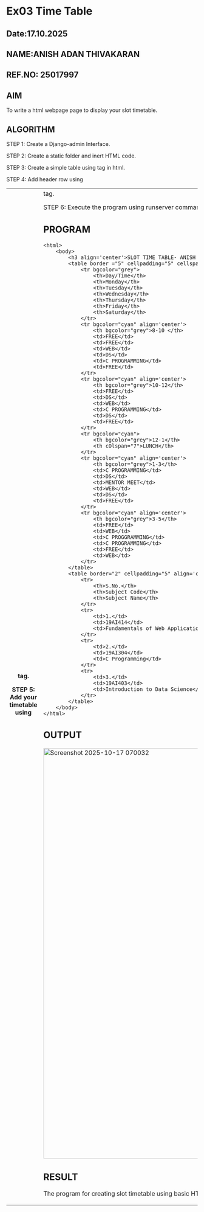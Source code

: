 # Ex03 Time Table
## Date:17.10.2025
## NAME:ANISH ADAN THIVAKARAN
## REF.NO: 25017997

## AIM
To write a html webpage page to display your slot timetable.

## ALGORITHM
STEP 1: Create a Django-admin Interface.

STEP 2: Create a static folder and inert HTML code.

STEP 3: Create a simple table using <table> tag in html.

STEP 4: Add header row using <th> tag.

STEP 5: Add your timetable using <td> tag.

STEP 6: Execute the program using runserver command.


## PROGRAM

```
<html>
    <body>
        <h3 align='center'>SLOT TIME TABLE- ANISH ADAN THIVAKARAN (25017997)</h3>
        <table border ="5" cellpadding="5" cellspacing="5" align='center'>
            <tr bgcolor="grey">
                <th>Day/Time</th>
                <th>Monday</th>
                <th>Tuesday</th>
                <th>Wednesday</th>
                <th>Thursday</th>
                <th>Friday</th>
                <th>Saturday</th>
            </tr>
            <tr bgcolor="cyan" align='center'>
                <th bgcolor="grey">8-10 </th>
                <td>FREE</td>
                <td>FREE</td>
                <td>WEB</td>
                <td>DS</td>
                <td>C PROGRAMMING</td>
                <td>FREE</td>
            </tr>
            <tr bgcolor="cyan" align='center'>
                <th bgcolor="grey">10-12</th>
                <td>FREE</td>
                <td>DS</td>
                <td>WEB</td>
                <td>C PROGRAMMING</td>
                <td>DS</td>
                <td>FREE</td>
            </tr>
            <tr bgcolor="cyan">
                <th bgcolor="grey">12-1</th>
                <th cOlspan="7">LUNCH</th>
            </tr>
            <tr bgcolor="cyan" align='center'>
                <th bgcolor="grey">1-3</th>
                <td>C PROGRAMMING</td>
                <td>DS</td>
                <td>MENTOR MEET</td>
                <td>WEB</td>
                <td>DS</td>
                <td>FREE</td>
            </tr>
            <tr bgcolor="cyan" align='center'>
                <th bgcolor="grey">3-5</th>
                <td>FREE</td>
                <td>WEB</td>
                <td>C PROGGRAMMING</td>
                <td>C PROGRAMMING</td>
                <td>FREE</td>
                <td>WEB</td>
            </tr>
        </table>
        <table border="2" cellpadding="5" align='center'>
            <tr>
                <th>S.No.</th>
                <th>Subject Code</th>
                <th>Subject Name</th>
            </tr>
            <tr>
                <td>1.</td>
                <td>19AI414</td>
                <td>Fundamentals of Web Application Development(FWAD)</td>
            </tr>
            <tr>
                <td>2.</td>
                <td>19AI304</td>
                <td>C Programming</td>
            </tr>
            <tr>
                <td>3.</td>
                <td>19AI403</td>
                <td>Introduction to Data Science</td>
            </tr>
        </table>
    </body>
</html>
```

## OUTPUT

<img width="1920" height="1080" alt="Screenshot 2025-10-17 070032" src="https://github.com/user-attachments/assets/0dd88fa6-14b7-49e7-871e-fff0a77ae890" />

## RESULT
The program for creating slot timetable using basic HTML tags is executed successfully
